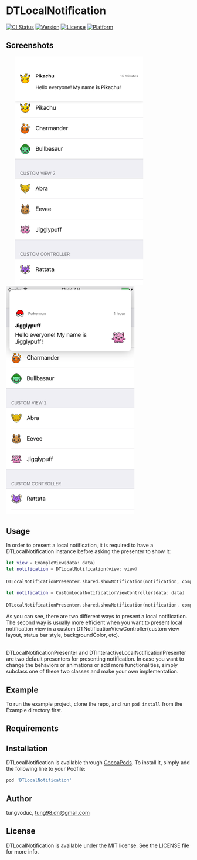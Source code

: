 # DTLocalNotification

[![CI Status](http://img.shields.io/travis/tungvoduc/DTLocalNotification.svg?style=flat)](https://travis-ci.org/tungvoduc/DTLocalNotification)
[![Version](https://img.shields.io/cocoapods/v/DTLocalNotification.svg?style=flat)](http://cocoapods.org/pods/DTLocalNotification)
[![License](https://img.shields.io/cocoapods/l/DTLocalNotification.svg?style=flat)](http://cocoapods.org/pods/DTLocalNotification)
[![Platform](https://img.shields.io/cocoapods/p/DTLocalNotification.svg?style=flat)](http://cocoapods.org/pods/DTLocalNotification)

## Screenshots
<p align="left" >
  <img src="Screenshots/screenshot1.png" width=350 hspace=20>
  <img src="Screenshots/screenshot2.png" width=350>
<p/>

## Usage
In order to present a local notification, it is required to have a DTLocalNotification instance before asking the presenter to show it:

```swift
let view = ExampleView(data: data)
let notification = DTLocalNotification(view: view)

DTLocalNotificationPresenter.shared.showNotification(notification, completion: nil)
```

```swift
let notification = CustomLocalNotificationViewController(data: data)

DTLocalNotificationPresenter.shared.showNotification(notification, completion: nil)
```
As you can see, there are two different ways to present a local notification. The second way is usually more efficient when you want to present local notification view in a custom DTNotificationViewController(custom view layout, status bar style, backgroundColor, etc).

<br/>
DTLocalNotificationPresenter and DTInteractiveLocalNotificationPresenter are two default presenters for presenting notification. In case you want to change the behaviors or animations or add more functionalities, simply subclass one of these two classes and make your own implementation.

## Example

To run the example project, clone the repo, and run `pod install` from the Example directory first.

## Requirements

## Installation

DTLocalNotification is available through [CocoaPods](http://cocoapods.org). To install
it, simply add the following line to your Podfile:

```ruby
pod 'DTLocalNotification'
```

## Author

tungvoduc, tung98.dn@gmail.com

## License

DTLocalNotification is available under the MIT license. See the LICENSE file for more info.
